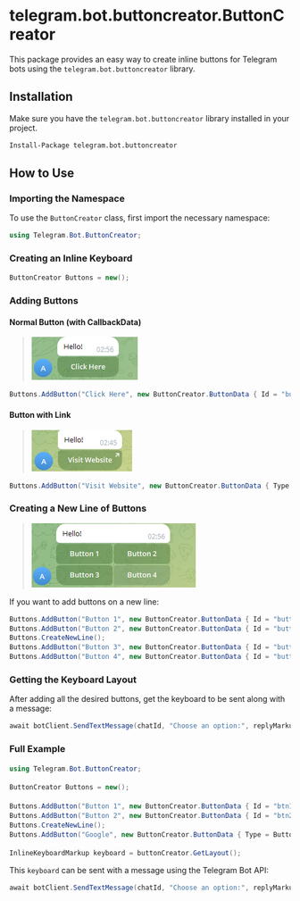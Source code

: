 # telegram.bot.buttoncreator.ButtonCreator

This package provides an easy way to create inline buttons for Telegram bots using the `telegram.bot.buttoncreator` library.

## Installation

Make sure you have the `telegram.bot.buttoncreator` library installed in your project.

```sh
Install-Package telegram.bot.buttoncreator
```

## How to Use

### Importing the Namespace

To use the `ButtonCreator` class, first import the necessary namespace:

```csharp
using Telegram.Bot.ButtonCreator;
```

### Creating an Inline Keyboard

```csharp
ButtonCreator Buttons = new();
```

### Adding Buttons

#### Normal Button (with CallbackData)
> ![Button Normal Image Example](Assets/Images/button_normal.png)

```csharp
Buttons.AddButton("Click Here", new ButtonCreator.ButtonData { Id = "button1" });
```

#### Button with Link
> ![Button Link Image Example](Assets/Images/button_link.png)

```csharp
Buttons.AddButton("Visit Website", new ButtonCreator.ButtonData { Type = ButtonType.Link, Url = "https://example.com" });
```

### Creating a New Line of Buttons
> ![Buttons With Line Image Example](Assets/Images/buttons_with_line.png)

If you want to add buttons on a new line:

```csharp
Buttons.AddButton("Button 1", new ButtonCreator.ButtonData { Id = "button1" });
Buttons.AddButton("Button 2", new ButtonCreator.ButtonData { Id = "button2" });
Buttons.CreateNewLine();
Buttons.AddButton("Button 3", new ButtonCreator.ButtonData { Id = "button3" });
Buttons.AddButton("Button 4", new ButtonCreator.ButtonData { Id = "button4" });
```

### Getting the Keyboard Layout

After adding all the desired buttons, get the keyboard to be sent along with a message:

```csharp
await botClient.SendTextMessage(chatId, "Choose an option:", replyMarkup: Buttons.GetLayout());
```

### Full Example

```csharp
using Telegram.Bot.ButtonCreator;

ButtonCreator Buttons = new();

Buttons.AddButton("Button 1", new ButtonCreator.ButtonData { Id = "btn1" });
Buttons.AddButton("Button 2", new ButtonCreator.ButtonData { Id = "btn2" });
Buttons.CreateNewLine();
Buttons.AddButton("Google", new ButtonCreator.ButtonData { Type = ButtonType.Link, Url = "https://google.com" });

InlineKeyboardMarkup keyboard = buttonCreator.GetLayout();
```

This `keyboard` can be sent with a message using the Telegram Bot API:

```csharp
await botClient.SendTextMessage(chatId, "Choose an option:", replyMarkup: keyboard);
```
